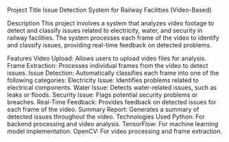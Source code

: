 Project Title
Issue Detection System for Railway Facilities (Video-Based)

Description
This project involves a system that analyzes video footage to detect and classify issues related to electricity, water, and security in railway facilities. The system processes each frame of the video to identify and classify issues, providing real-time feedback on detected problems.

Features
Video Upload: Allows users to upload video files for analysis.
Frame Extraction: Processes individual frames from the video to detect issues.
Issue Detection: Automatically classifies each frame into one of the following categories:
Electricity Issue: Identifies problems related to electrical components.
Water Issue: Detects water-related issues, such as leaks or floods.
Security Issue: Flags potential security problems or breaches.
Real-Time Feedback: Provides feedback on detected issues for each frame of the video.
Summary Report: Generates a summary of detected issues throughout the video.
Technologies Used
Python: For backend processing and video analysis.
TensorFlow: For machine learning model implementation.
OpenCV: For video processing and frame extraction.
